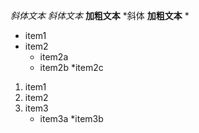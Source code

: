*斜体文本*
_斜体文本_
**加粗文本**
*斜体 **加粗文本** *

* item1
* item2
	* item2a
	* item2b
	*item2c

1. item1
2. item2
3. item3
	* item3a
	*item3b